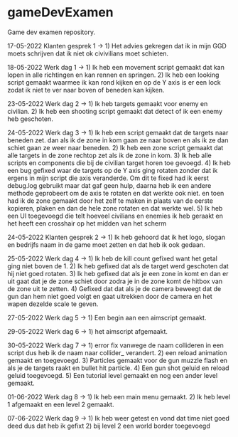 # gameDevExamen
Game dev examen repository.

17-05-2022 Klanten gesprek 1 -> 1) Het advies gekregen dat ik in mijn GGD moets schrijven dat ik niet ok civivilians moet schieten.

18-05-2022 Werk dag 1 -> 1) Ik heb een movement script gemaakt dat kan lopen in alle richtingen en kan rennen en springen.
                         2) Ik heb een looking script gemaakt waarmee ik kan rond kijken en op de Y axis is er een lock zodat ik niet te ver naar boven of beneden kan                               kijken.
                         
23-05-2022 Werk dag 2 -> 1) Ik heb targets gemaakt voor enemy en civilian.
                         2) Ik heb een shooting script gemaakt dat detect of ik een enemy heb geschoten.
                         
24-05-2022 Werk dag 3 -> 1) Ik heb een script gemaakt dat de targets naar beneden zet. dan als ik de zone in kom gaan ze naar boven en als ik ze dan schiet gaan ze weer                             naar beneden.
                         2) Ik heb een zone script gemaakt dat alle targets in de zone rechtop zet als ik de zone in kom.
                         3) Ik heb alle scripts en components die bij de civilian target horen toe gevoegd.
                         4) Ik heb een bug gefixed waar de targets op de Y axis ging rotaten zonder dat ik ergens in mijn script die axis veranderde. Om dit te fixed had                             ik eerst debug.log gebruikt maar dat gaf geen hulp, daarna heb ik een andere methode geprobeert om de axis te rotaten en dat werkte ook niet. 
                            en toen had ik de zone gemaakt door het zelf te maken in plaats van de eerste kopieren, plaken en dan de hele zone rotaten en dat werkte wel.
                         5) Ik heb een UI toegevoegd die telt hoeveel civilians en enemies ik heb geraakt en het heeft een crosshair op het midden van het scherm 

24-05-2022 Klanten gesprek 2 -> 1) Ik heb gehoord dat ik het logo, slogan en bedrijfs naam in de game moet zetten en dat heb ik ook gedaan.

25-05-2022 Werk dag 4 -> 1) Ik heb de kill count gefixed want het getal ging niet boven de 1.
                         2) Ik heb gefixed dat als de target werd geschoten dat hij niet goed rotaten.
                         3) Ik heb gefixed dat als je een zone in komt en dan er uit gaat dat je de zone schiet door zodra je in de zone komt de hitbox van de zone uit 
                            te zetten.
                         4) Gefixed dat dat als je de camera beweegt dat de gun dan hem niet goed volgt en gaat uitrekken door de camera en het wapen dezelde scale te                               geven.

27-05-2022 Werk dag 5 -> 1) Een begin aan een aimscript gemaakt.

29-05-2022 Werk dag 6 -> 1) het aimscript afgemaakt.

30-05-2022 Werk dag 7 -> 1) error fix vanwege de naam collideren in een script dus heb ik de naam naar collider_ verandert.
                         2) een reload animation gemaakt en toegevoegd.
                         3) Particles gemaakt voor de gun muzzle flash en als je de targets raakt en bullet hit particle.
                         4) Een gun shot geluid en reload geluid toegevoegd.
                         5) Een tutorial level gemaakt en nog een ander level gemaakt.
                         
01-06-2022 Werk dag 8 -> 1) Ik heb een main menu gemaakt.
                         2) Ik heb level 1 afgemaakt en een level 2 gemaakt.
                         
07-06-2022 Werk dag 9 -> 1) Ik heb weer getest en vond dat time niet goed deed dus dat heb ik gefixt
                         2) bij level 2 een world border toegevoegd
                         
